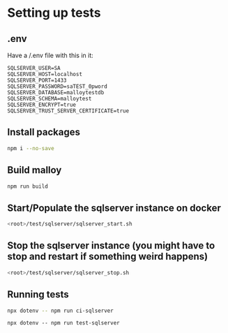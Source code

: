 <!--
 Copyright Contributors to the Malloy project
 SPDX-License-Identifier: MIT
-->

# Setting up tests
## .env
Have a <root>/.env file with this in it:
```shell
SQLSERVER_USER=SA
SQLSERVER_HOST=localhost
SQLSERVER_PORT=1433
SQLSERVER_PASSWORD=saTEST_0pword
SQLSERVER_DATABASE=malloytestdb
SQLSERVER_SCHEMA=malloytest
SQLSERVER_ENCRYPT=true
SQLSERVER_TRUST_SERVER_CERTIFICATE=true
```

## Install packages
```sh
npm i --no-save
```

## Build malloy
```sh
npm run build
```

## Start/Populate the sqlserver instance on docker
```sh
<root>/test/sqlserver/sqlserver_start.sh
```

## Stop the sqlserver instance (you might have to stop and restart if something weird happens)
```sh
<root>/test/sqlserver/sqlserver_stop.sh
```

## Running tests
```sh
npx dotenv -- npm run ci-sqlserver
```
```shell
npx dotenv -- npm run test-sqlserver
```
